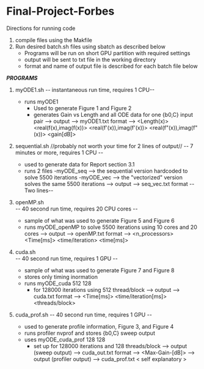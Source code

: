# Final-Project-Forbes

Directions for running code

1. compile files using the Makfile
2. Run desired batch.sh files using sbatch as described below
   - Programs will be run on short GPU partition with required settings
   - output will be sent to txt file in the working directory
   - format and name of output file is described for each batch file below

***PROGRAMS***

1.  myODE1.sh
    -- instantaneous run time, requires 1 CPU-- 
    - runs myODE1 
      - Used to generate Figure 1 and Figure 2
      - generates Gain vs Length and all ODE data for one {b0,C} input pair
    --> output --> myODE1.txt
    	format -->
	       <Length(x)> <real(f(x),imag(f(x))> <real(f'(x)),imag(f'(x))> <real(f"(x)),imag(f"(x))> <gain> <gain[dB]>

2. sequential.sh //probably not worth your time for 2 lines of output//
   -- 7 minutes or more, requires 1 CPU --
   - used to generate data for Report section 3.1  
   - runs 2 files
     	  -myODE_seq  --> the sequential version hardcoded to solve 5500 iterations
	  -myODE_vec  --> the "vectorized" version solves the same 5500 iterations
   --> output --> seq_vec.txt
       format -- Two lines--

3. openMP.sh   
   -- 40 second run time, requires 20 CPU cores --
   - sample of what was used to generate Figure 5 and Figure 6
   - runs myODE_openMP to solve 5500 iterations using 10 cores and 20 cores
   --> output --> openMP.txt
       format -->
              <n_processors> <Time[ms]> <iterations> <time/iteration> <time[ms]>

4. cuda.sh  
   -- 40 second run time, requires 1 GPU --
   - sample of what was used to generate Figure 7 and Figure 8
   - stores only timing inormation
   - runs myODE_cuda 512 128
        - for 128000 iterations using 512 thread/block
   --> output --> cuda.txt
       format -->
              <Time[ms]> <iterations> <time/iteration[ms]> <threads/block>

5. cuda_prof.sh
   -- 40 second run time, requires 1 GPU --
   - used to generate profile information, Figure 3, and Figure 4
   - runs profiler nvprof and stores {b0,C} sweep output
   - uses myODE_cuda_prof 128 128
     - set up for 128000 iterations and 128 threads/block
   --> output (sweep output) --> cuda_out.txt
       format -->
     	     <C> <b0> <Max-Gain-Length> <Max-Gain-[dB]>
   --> output (profiler output) --> cuda_prof.txt
       	      < self explanatory > 